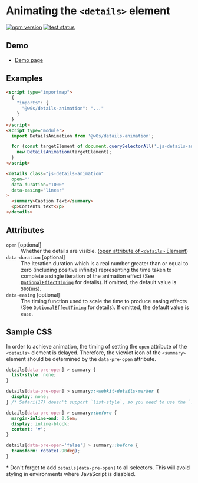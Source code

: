 # Animating the `<details>` element

[![npm version](https://badge.fury.io/js/%40saekitominaga%2Fcustomelements-details-animation.svg)](https://www.npmjs.com/package/@saekitominaga/customelements-details-animation)
[![test status](https://github.com/SaekiTominaga/frontend/actions/workflows/details-animation-test.yml/badge.svg)](https://github.com/SaekiTominaga/frontend/actions/workflows/details-animation-test.yml)

## Demo

- [Demo page](https://saekitominaga.github.io/frontend/javascript/details-animation/demo/)

## Examples

```HTML
<script type="importmap">
  {
    "imports": {
      "@w0s/details-animation": "..."
    }
  }
</script>
<script type="module">
  import DetailsAnimation from '@w0s/details-animation';

  for (const targetElement of document.querySelectorAll('.js-details-animation')) {
    new DetailsAnimation(targetElement);
  }
</script>

<details class="js-details-animation"
  open=""
  data-duration="1000"
  data-easing="linear"
>
  <summary>Caption Text</summary>
  <p>Contents text</p>
</details>
```

## Attributes

<dl>
<dt><code>open</code> [optional]</dt>
<dd>Whether the details are visible. (<a href="https://html.spec.whatwg.org/multipage/interactive-elements.html#attr-details-open">open attribute of <code>&lt;details&gt;</code> Element</a>)</dd>
<dt><code>data-duration</code> [optional]</dt>
<dd>The iteration duration which is a real number greater than or equal to zero (including positive infinity) representing the time taken to complete a single iteration of the animation effect (See <a href="https://www.w3.org/TR/web-animations-1/#dictdef-optionaleffecttiming"><code>OptionalEffectTiming</code></a> for details). If omitted, the default value is <code>500</code>(ms).</dd>
<dt><code>data-easing</code> [optional]</dt>
<dd>The timing function used to scale the time to produce easing effects (See <a href="https://www.w3.org/TR/web-animations-1/#dictdef-optionaleffecttiming"><code>OptionalEffectTiming</code></a> for details). If omitted, the default value is <code>ease</code>.</dd>
</dl>

## Sample CSS

In order to achieve animation, the timing of setting the `open` attribute of the `<details>` element is delayed. Therefore, the viewlet icon of the `<summary>` element should be determined by the `data-pre-open` attribute.

```CSS
details[data-pre-open] > summary {
  list-style: none;
}

details[data-pre-open] > summary::-webkit-details-marker {
  display: none;
} /* Safari(17) doesn't support `list-style`, so you need to use the `::-webkit-details-marker` pseudo-element <https://caniuse.com/mdn-html_elements_summary_display_list_item> */

details[data-pre-open] > summary::before {
  margin-inline-end: 0.5em;
  display: inline-block;
  content: '▼';
}

details[data-pre-open='false'] > summary::before {
  transform: rotate(-90deg);
}
```

\* Don't forget to add `details[data-pre-open]` to all selectors. This will avoid styling in environments where JavaScript is disabled.
